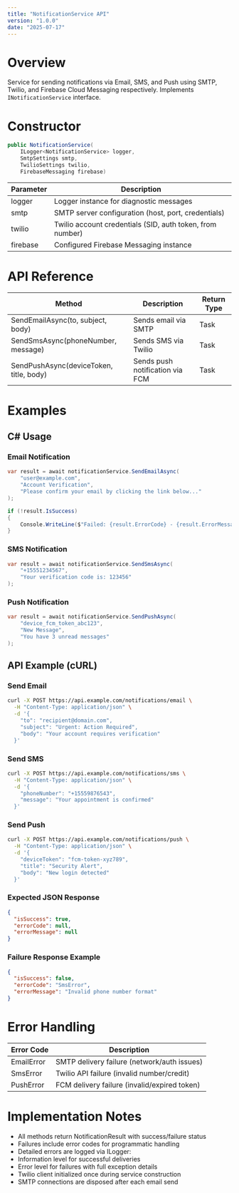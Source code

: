 ```yaml
---
title: "NotificationService API"
version: "1.0.0"
date: "2025-07-17"
---
```


# Overview
Service for sending notifications via Email, SMS, and Push using SMTP, Twilio, and Firebase Cloud Messaging respectively. Implements `INotificationService` interface.

# Constructor
```csharp
public NotificationService(
    ILogger<NotificationService> logger,
    SmtpSettings smtp,
    TwilioSettings twilio,
    FirebaseMessaging firebase)
```

|Parameter|	Description|
|----------|---------|
|logger|	Logger instance for diagnostic messages|
|smtp|	SMTP server configuration (host, port, credentials)|
|twilio|	Twilio account credentials (SID, auth token, from number)|
|firebase|	Configured Firebase Messaging instance|
# API Reference
|Method|	Description|	Return Type|
|-------|----|---|
|SendEmailAsync(to, subject, body)|	Sends email via SMTP|	Task<NotificationResult>|
|SendSmsAsync(phoneNumber, message)	| Sends SMS via Twilio|	Task<NotificationResult>|
|SendPushAsync(deviceToken, title, body)|	Sends push notification via FCM	|Task<NotificationResult>|
# Examples

## C# Usage

### Email Notification
```csharp
var result = await notificationService.SendEmailAsync(
    "user@example.com",
    "Account Verification",
    "Please confirm your email by clicking the link below..."
);

if (!result.IsSuccess)
{
    Console.WriteLine($"Failed: {result.ErrorCode} - {result.ErrorMessage}");
}
```
### SMS Notification
```csharp
var result = await notificationService.SendSmsAsync(
    "+15551234567",
    "Your verification code is: 123456"
);
```
### Push Notification
```csharp
var result = await notificationService.SendPushAsync(
    "device_fcm_token_abc123",
    "New Message",
    "You have 3 unread messages"
);
```

## API Example (cURL)

### Send Email
```bash
curl -X POST https://api.example.com/notifications/email \
  -H "Content-Type: application/json" \
  -d '{
    "to": "recipient@domain.com",
    "subject": "Urgent: Action Required",
    "body": "Your account requires verification"
  }'
```

### Send SMS
```bash
curl -X POST https://api.example.com/notifications/sms \
  -H "Content-Type: application/json" \
  -d '{
    "phoneNumber": "+15559876543",
    "message": "Your appointment is confirmed"
  }'
```

### Send Push
```bash
curl -X POST https://api.example.com/notifications/push \
  -H "Content-Type: application/json" \
  -d '{
    "deviceToken": "fcm-token-xyz789",
    "title": "Security Alert",
    "body": "New login detected"
  }'
```

### Expected JSON Response
```json
{
  "isSuccess": true,
  "errorCode": null,
  "errorMessage": null
}
```

### Failure Response Example
```json
{
  "isSuccess": false,
  "errorCode": "SmsError",
  "errorMessage": "Invalid phone number format"
}
```

# Error Handling
|Error Code|	Description|
|---|---|
|EmailError|	SMTP delivery failure (network/auth issues)|
|SmsError	| Twilio API failure (invalid number/credit) |
| PushError	| FCM delivery failure (invalid/expired token)|

# Implementation Notes
- All methods return NotificationResult with success/failure status
- Failures include error codes for programmatic handling
- Detailed errors are logged via ILogger:
- Information level for successful deliveries
- Error level for failures with full exception details
- Twilio client initialized once during service construction
- SMTP connections are disposed after each email send
